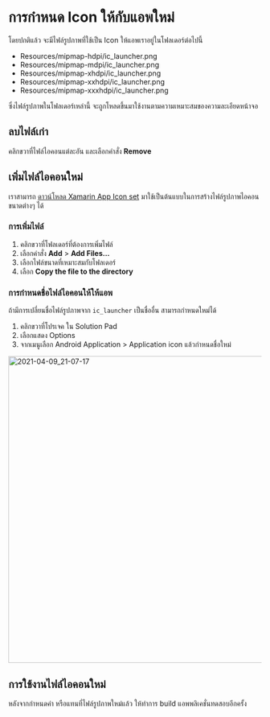 
# การกำหนด Icon ให้กับแอพใหม่

โดยปกติแล้ว จะมีไฟล์รูปภาพที่ใช้เป็น Icon ให้แอพเราอยู่ในโฟลเดอร์ต่อไปนี้ 

- Resources/mipmap-hdpi/ic_launcher.png
- Resources/mipmap-mdpi/ic_launcher.png
- Resources/mipmap-xhdpi/ic_launcher.png
- Resources/mipmap-xxhdpi/ic_launcher.png
- Resources/mipmap-xxxhdpi/ic_launcher.png

ซึ่งไฟล์รูปภาพในโฟลเดอร์เหล่านี้ จะถูกโหลดขึ้นมาใช้งานตามความเหมาะสมของความละเอียดหน้าจอ

## ลบไฟล์เก่า

คลิกขวาที่ไฟล์ไอคอนแต่ละอัน และเลือกคำสั่ง **Remove**


## เพิ่มไฟล์ไอคอนใหม่

เราสามารถ [ดาวน์โหลด Xamarin App Icon set](https://github.com/xamarin/monodroid-samples/blob/master/Phoneword/Resources/XamarinAndroidIcons.zip?raw=true) มาใช้เป็นต้นแบบในการสร้างไฟล์รูปภาพไอคอนขนาดต่างๆ ได้ 

### การเพิ่มไฟล์

1. คลิกขวาที่โฟลเดอร์ที่ต้องการเพิ่มไฟล์ 
2. เลือกคำสั่ง **Add** > **Add Files...**
3. เลือกไฟล์ขนาดที่เหมาะสมกับโฟลเดอร์
4. เลือก **Copy the file to the directory**

### การกำหนดชื่อไฟล์ไอคอนให้ให้แอพ

ถ้ามีการเปลี่ยนชื่อไฟล์รูปภาพจาก `ic_launcher` เป็นชื่ออื่น สามารถกำหนดใหม่ได้

1. คลิกขวาที่โปรเจค ใน Solution Pad
2. เลือกแสดง Options
3. จากเมนูเลือก Android Application > Application icon แล้วกำหนดชื่อใหม่

<img width="610" alt="2021-04-09_21-07-17" src="https://user-images.githubusercontent.com/85179/114193445-bb27b900-9978-11eb-8c07-f640ed513db6.png">

## การใช้งานไฟล์ไอคอนใหม่ 

หลังจากกำหนดค่า หรือแทนที่ไฟล์รูปภาพใหม่แล้ว ให้ทำการ build แอพพลิเคชั่นทดสอบอีกครั้ง